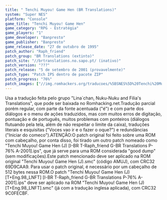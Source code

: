 ```yaml
---
title: " Tenchi Muyou! Game Hen (BR Translations)"
system: "Super NES"
platform: "Console"
game_title: "Tenchi Muyou! Game Hen"
game_category: "RPG - Estratégia"
game_players: "1"
game_developer: "Banpresto"
game_publisher: "Banpresto"
game_release_date: "27 de outubro de 1995"
patch_author: "Raph_friend"
patch_group: "BR Translations (extinto)"
patch_site: "//brtranslations.no.sapo.pt/ (inativo)"
patch_version: "???"
patch_release: "5 de setembro de 2001 (provavelmente)"
patch_type: "Patch IPS dentro de pacote ZIP"
patch_progress: "76%"
patch_images: ["//img.romhackers.org/traducoes/%5BSNES%5D%20Tenchi%20Muyou!%20Game%20Hen%20-%20BR%20Translations%20-%201.png","//img.romhackers.org/traducoes/%5BSNES%5D%20Tenchi%20Muyou!%20Game%20Hen%20-%20BR%20Translations%20-%202.png","//img.romhackers.org/traducoes/%5BSNES%5D%20Tenchi%20Muyou!%20Game%20Hen%20-%20BR%20Translations%20-%203.png"]
---
```

Usa a tradução feita pelo grupo "Lina`chan, Nuku-Nuku and Filia's Translations", que pode ser baixada no Romhacking.net.Tradução parcial porém regular, com parte da fonte acentuada ("é") e com parte dos diálogos e o menu de ações traduzidos, mas com muitos erros de digitação, pontuação e de português, muitos problemas com ponteiros (diálogos flutuando pela tela, além de não respeitar o limite da caixa), traduções literais e esquisitas ("Voces vao ir e o fazer o oque?") e redundâncias ("Iniciar do comeco").ATENÇÃO:O patch original foi feito sobre uma ROM com cabeçalho, por conta disso, foi tirado um outro patch nomeado como "Tenchi Muyou! Game Hen (J) [I-BR T-Raph_friend G-BR Translations P-76% A-2001].ips", que já serve para uma ROM considerada "good dump" (sem modificações).Este patch mencionado deve ser aplicado na ROM original "Tenchi Muyou! Game Hen (J).smc" (código AMUJ), com CRC32 69D9CAA9. Para usar o patch original, é necessário por um cabeçalho de 512 bytes nessa ROM.O patch "Tenchi Muyou! Game Hen (J) [T+Eng.98_LNFT] [I-BR T-Raph_friend G-BR Translations P-76% A-2001].ips" deve ser aplicado na ROM "Tenchi Muyou! Game Hen (J) [T+Eng.98_LNFT].smc" (já com a tradução inglesa aplicada), com CRC32 9C0FECBF.